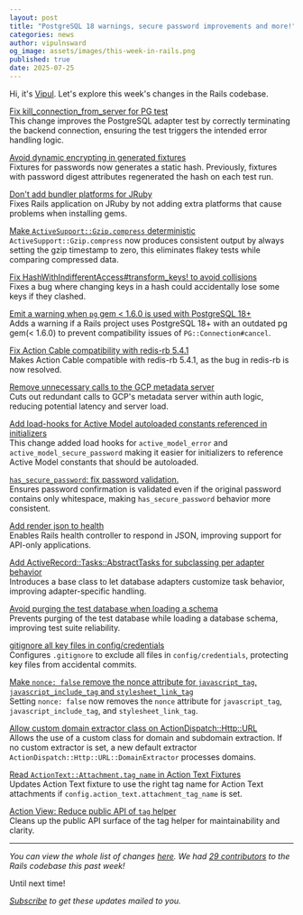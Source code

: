 ```yaml
---
layout: post
title: "PostgreSQL 18 warnings, secure password improvements and more!"
categories: news
author: vipulnsward
og_image: assets/images/this-week-in-rails.png
published: true
date: 2025-07-25
---
```


Hi, it's [Vipul](https://www.saeloun.com/team/vipul/). Let's explore this week's changes in the Rails codebase.

[Fix kill_connection_from_server for PG test](https://github.com/rails/rails/pull/55392)  
This change improves the PostgreSQL adapter test by correctly terminating the backend connection, ensuring the test triggers the intended error handling logic.

[Avoid dynamic encrypting in generated fixtures](https://github.com/rails/rails/pull/55387)  
Fixtures for passwords now generates a static hash. Previously, fixtures with password digest attributes regenerated the hash on each test run.

[Don't add bundler platforms for JRuby](https://github.com/rails/rails/pull/55383)  
Fixes Rails application on JRuby by not adding extra platforms that cause problems when installing gems.

[Make `ActiveSupport::Gzip.compress` deterministic](https://github.com/rails/rails/pull/55382)  
`ActiveSupport::Gzip.compress` now produces consistent output by always setting the gzip timestamp to zero, this eliminates flakey tests while comparing compressed data.

[Fix HashWithIndifferentAccess#transform_keys! to avoid collisions](https://github.com/rails/rails/pull/55376)  
Fixes a bug where changing keys in a hash could accidentally lose some keys if they clashed.

[Emit a warning when `pg` gem < 1.6.0 is used with PostgreSQL 18+](https://github.com/rails/rails/pull/55368)  
Adds a warning if a Rails project uses PostgreSQL 18+ with an outdated pg gem(< 1.6.0) to prevent compatibility issues of `PG::Connection#cancel`.

[Fix Action Cable compatibility with redis-rb 5.4.1](https://github.com/rails/rails/pull/55359)  
Makes Action Cable compatible with redis-rb 5.4.1, as the bug in redis-rb is now resolved.

[Remove unnecessary calls to the GCP metadata server](https://github.com/rails/rails/pull/55353)  
Cuts out redundant calls to GCP's metadata server within auth logic, reducing potential latency and server load.

[Add load-hooks for Active Model autoloaded constants referenced in initializers](https://github.com/rails/rails/pull/55347)  
This change added load hooks for `active_model_error` and `active_model_secure_password` making it easier for initializers to reference Active Model constants that should be autoloaded.

[`has_secure_password`: fix password validation.](https://github.com/rails/rails/pull/55232)  
Ensures password confirmation is validated even if the original password contains only whitespace, making `has_secure_password` behavior more consistent.

[Add render json to health](https://github.com/rails/rails/pull/55092)  
Enables Rails health controller to respond in JSON, improving support for API-only applications.

[Add ActiveRecord::Tasks::AbstractTasks for subclassing per adapter behavior](https://github.com/rails/rails/pull/54879)  
Introduces a base class to let database adapters customize task behavior, improving adapter-specific handling.

[Avoid purging the test database when loading a schema](https://github.com/rails/rails/pull/54853)  
Prevents purging of the test database while loading a database schema, improving test suite reliability.

[gitignore all key files in config/credentials](https://github.com/rails/rails/pull/54774)  
Configures `.gitignore` to exclude all files in `config/credentials`, protecting key files from accidental commits.

[Make `nonce: false` remove the nonce attribute for `javascript_tag`, `javascript_include_tag` and `stylesheet_link_tag`](https://github.com/rails/rails/pull/54724)      
Setting `nonce: false` now removes the `nonce` attribute for `javascript_tag`, `javascript_include_tag`, and `stylesheet_link_tag`.

[Allow custom domain extractor class on ActionDispatch::Http::URL](https://github.com/rails/rails/pull/50763)  
Allows the use of a custom class for domain and subdomain extraction. If no custom extractor is set, a new default extractor `ActionDispatch::Http::URL::DomainExtractor` processes domains.

[Read `ActionText::Attachment.tag_name` in Action Text Fixtures](https://github.com/rails/rails/pull/50472)  
Updates Action Text fixture to use the right tag name for Action Text attachments if `config.action_text.attachment_tag_name` is set.

[Action View: Reduce public API of `tag` helper](https://github.com/rails/rails/pull/49369)  
Cleans up the public API surface of the tag helper for maintainability and clarity.

  ---

_You can view the whole list of changes [here](https://github.com/rails/rails/compare/@%7B2025-07-18%7D...main@%7B2025-07-25%7D)._
_We had [29 contributors](https://contributors.rubyonrails.org/contributors/in-time-window/20250718-20250725) to the Rails codebase this past week!_

Until next time!

_[Subscribe](https://world.hey.com/this.week.in.rails) to get these updates mailed to you._
